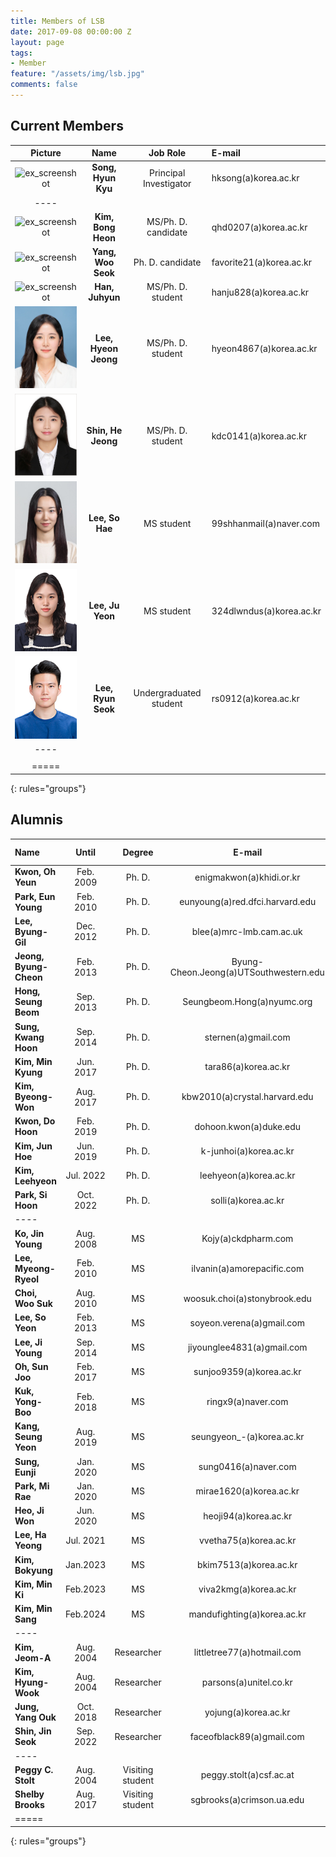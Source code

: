 ```yaml
---
title: Members of LSB
date: 2017-09-08 00:00:00 Z
layout: page
tags:
- Member
feature: "/assets/img/lsb.jpg"
comments: false
---
```


## Current Members

| Picture | Name | Job Role | E-mail |
|:--------:|:-------:|:--------:|:--------|
| ![ex_screenshot](/assets/img/prof.jpg) | __Song, Hyun Kyu__ | Principal Investigator | hksong(a)korea.ac.kr |
|----
| ![ex_screenshot](/assets/img/kbh.jpg) | __Kim, Bong Heon__ | MS/Ph. D. candidate | qhd0207(a)korea.ac.kr |
| ![ex_screenshot](/assets/img/yws.jpg) | __Yang, Woo Seok__ | Ph. D. candidate | favorite21(a)korea.ac.kr |
| ![ex_screenshot](/assets/img/hjh.jpg) | __Han, Juhyun__ | MS/Ph. D. student | hanju828(a)korea.ac.kr |
| ![ex_screenshot](/assets/img/lhj2.jpg) | __Lee, Hyeon Jeong__ | MS/Ph. D. student | hyeon4867(a)korea.ac.kr |
| ![ex_screenshot](/assets/img/shj.jpg) | __Shin, He Jeong__ | MS/Ph. D. student | kdc0141(a)korea.ac.kr |
| ![ex_screenshot](/assets/img/lsh.jpg) | __Lee, So Hae__ | MS student | 99shhanmail(a)naver.com |
| ![ex_screenshot](/assets/img/LJY.png) | __Lee, Ju Yeon__ | MS student | 324dlwndus(a)korea.ac.kr |
| ![ex_screenshot](/assets/img/LRS.png) | __Lee, Ryun Seok__ | Undergraduated student | rs0912(a)korea.ac.kr |
|----
| |
|=====
{: rules="groups"}

## Alumnis

| Name | Until | Degree | E-mail | Current Position |
|:--------|:-------:|:--------:|:--------:|:--------|
| __Kwon, Oh Yeun__ | Feb. 2009 | Ph. D. | enigmakwon(a)khidi.or.kr | - |
| __Park, Eun Young__ | Feb. 2010 | Ph. D. | eunyoung(a)red.dfci.harvard.edu | - |
| __Lee, Byung-Gil__ | Dec. 2012 | Ph. D. | blee(a)mrc-lmb.cam.ac.uk | - |
| __Jeong, Byung-Cheon__ | Feb. 2013 | Ph. D. | Byung-Cheon.Jeong(a)UTSouthwestern.edu | - |
| __Hong, Seung Beom__ | Sep. 2013 | Ph. D. | Seungbeom.Hong(a)nyumc.org | - |
| __Sung, Kwang Hoon__ | Sep. 2014 | Ph. D. | sternen(a)gmail.com | - |
| __Kim, Min Kyung__ | Jun. 2017 | Ph. D. | tara86(a)korea.ac.kr | - |
| __Kim, Byeong-Won__ | Aug. 2017 | Ph. D. | kbw2010(a)crystal.harvard.edu | - |
| __Kwon, Do Hoon__ | Feb. 2019 | Ph. D. | dohoon.kwon(a)duke.edu | - |
| __Kim, Jun Hoe__ | Jun. 2019 | Ph. D. | k-junhoi(a)korea.ac.kr | - |
| __Kim, Leehyeon__ | Jul. 2022 | Ph. D. | leehyeon(a)korea.ac.kr | - |
| __Park, Si Hoon__ | Oct. 2022 | Ph. D. | solli(a)korea.ac.kr | - |
|----
| __Ko, Jin Young__ | Aug. 2008 | MS | Kojy(a)ckdpharm.com | - |
| __Lee, Myeong-Ryeol__ | Feb. 2010 | MS | ilvanin(a)amorepacific.com | - |
| __Choi, Woo Suk__ | Aug. 2010 | MS | woosuk.choi(a)stonybrook.edu | - |
| __Lee, So Yeon__ | Feb. 2013 | MS | soyeon.verena(a)gmail.com | - |
| __Lee, Ji Young__ | Sep. 2014 | MS | jiyounglee4831(a)gmail.com | - |
| __Oh, Sun Joo__ | Feb. 2017 | MS |  sunjoo9359(a)korea.ac.kr | - |
| __Kuk, Yong-Boo__ | Feb. 2018 | MS | ringx9(a)naver.com | - |
| __Kang, Seung Yeon__ | Aug. 2019 | MS | seungyeon_-(a)korea.ac.kr | - |
| __Sung, Eunji__ | Jan. 2020 | MS | sung0416(a)naver.com | - |
| __Park, Mi Rae__ | Jan. 2020 | MS |  mirae1620(a)korea.ac.kr | - |
| __Heo, Ji Won__ | Jun. 2020 | MS | heoji94(a)korea.ac.kr | - |
| __Lee, Ha Yeong__ | Jul. 2021 | MS | vvetha75(a)korea.ac.kr | Samsung Biologics |
| __Kim, Bokyung__ | Jan.2023 | MS | bkim7513(a)korea.ac.kr | - |
| __Kim, Min Ki__ | Feb.2023 | MS | viva2kmg(a)korea.ac.kr | - |
| __Kim, Min Sang__ |Feb.2024 | MS | mandufighting(a)korea.ac.kr | - |
|----
| __Kim, Jeom-A__ | Aug. 2004 | Researcher | littletree77(a)hotmail.com |
| __Kim, Hyung-Wook__ | Aug. 2004 | Researcher | parsons(a)unitel.co.kr |
| __Jung, Yang Ouk__ | Oct. 2018 | Researcher | yojung(a)korea.ac.kr |
| __Shin, Jin Seok__ | Sep. 2022 | Researcher | faceofblack89(a)gmail.com |
|----
| __Peggy C. Stolt__ | Aug. 2004 | Visiting student | peggy.stolt(a)csf.ac.at |
| __Shelby Brooks__ | Aug. 2017 | Visiting student | sgbrooks(a)crimson.ua.edu |
|=====
{: rules="groups"}
